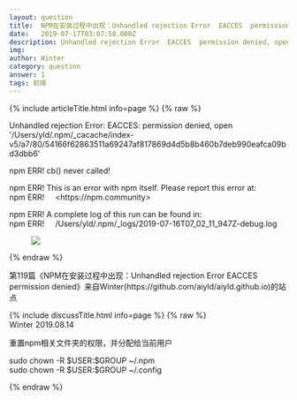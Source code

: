 ```yaml
---
layout: question
title:  NPM在安装过程中出现：Unhandled rejection Error  EACCES  permission denied
date:   2019-07-17T03:07:58.000Z
description: Unhandled rejection Error  EACCES  permission denied, open...
img: 
author: Winter
category: question
answer: 1
tags: 前端
---
```

<div class="article-root">
  <div class="article">
    {% include articleTitle.html info=page %}
    {% raw %}
    <div class="article-content"><p>Unhandled rejection Error: EACCES: permission denied, open '/Users/yld/.npm/_cacache/index-v5/a7/80/54166f62863511a69247af817869d4d5b8b460b7deb990eafca09bd3dbb6'</p><p>npm ERR! cb() never called!</p><p>npm ERR! This is an error with npm itself. Please report this error at:<br>npm ERR! &nbsp; &nbsp; &lt;https://npm.community&gt;</p><p>npm ERR! A complete log of this run can be found in:<br>npm ERR! &nbsp; &nbsp; /Users/yld/.npm/_logs/2019-07-16T07_02_11_947Z-debug.log</p><figure class="image"><img src="https://www.samyoc.com/uploads/users/1/images/1563332868893.png"></figure></div>
    {% endraw %}
  </div>
  <p class="winter_mark">第119篇《NPM在安装过程中出现：Unhandled rejection Error  EACCES  permission denied》来自Winter(https://github.com/aiyld/aiyld.github.io)的站点</p>
  <div class="discuss-wrapper">
    {% include discussTitle.html info=page %}
    {% raw %}
    <div class="discuss-list">
    <div class="discuss-item">
        <div class="discuss-parent">
          <div class="discuss-meta">
            <span class="discuss-user">Winter</span>
            <span class="discuss-time">2019.08.14</span>
          </div>
          <div class="discuss-comment"><p>重置npm相关文件夹的权限，并分配给当前用户</p><p>sudo chown -R $USER:$GROUP ~/.npm<br>sudo chown -R $USER:$GROUP ~/.config</p></div>
        </div></div>
    </div>
    {% endraw %}
  </div>
<div>
